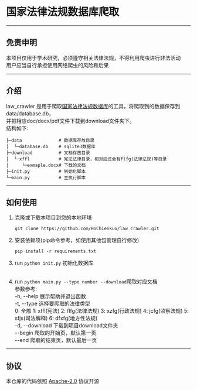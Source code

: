 # 国家法律法规数据库爬取

---
## 免责申明
本项目仅用于学术研究，必须遵守相关法律法规，不得利用爬虫进行非法活动</br>
用户应当自行承担使用网络爬虫的风险和后果

---
## 介绍
law_crawler 是用于爬取[国家法律法规数据库](https://flk.npc.gov.cn/)的工具，将爬取到的数据保存到data/database.db，<br/>
并把相应doc/docx/pdf文件下载到download文件夹下。<br/>
结构如下:<br/>
```
├─data              # 数据库存放目录
│  └─database.db    # sqlite3数据库
├─download          # 文档存放目录 
│  └─xffl           # 宪法法律目录，相对应还会有flfg(法律法规)等目录
│     └─exmaple.docx# 下载的文档
├─init.py           # 初始化脚本
└─main.py           # 主执行脚本
```

---
## 如何使用
1. 克隆或下载本项目到您的本地环境
    ```
    git clone https://github.com/HoChienkuo/law_crawler.git
    ```
2. 安装依赖项(pip命令参考，如使用其他包管理自行修改)
    ```
    pip install -r requirements.txt
    ```
3. run ```python init.py``` 初始化数据库<br/><br/>

4. run ```python main.py --type number --download```爬取对应文档<br/>
参数参考:<br/>
-h, --help 展示帮助并退出函数<br/>
-t, --type 选择要爬取的法律类型<br/>
0: 全部
1: xffl(宪法)
2: flfg(法律法规)
3: xzfg(行政法规)
4: jcfg(监察法规)
5: sfjs(司法解释)
6: dfxfg(地方性法规)<br/>
-d,  --download  下载到项目download文件夹<br/>
--begin 爬取的开始页，默认第一页<br/>
--end   爬取的结束页，默认最后一页<br/>

---
## 协议
本仓库的代码依照 [Apache-2.0](LICENSE) 协议开源